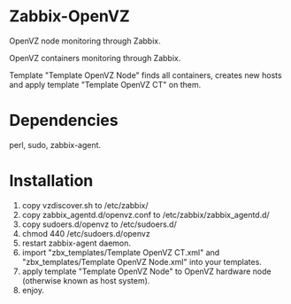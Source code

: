 # Zabbix-OpenVZ

OpenVZ node monitoring through Zabbix.

OpenVZ containers monitoring through Zabbix.

Template "Template OpenVZ Node" finds all containers, creates new hosts and apply template "Template OpenVZ CT" on them.

# Dependencies
perl, sudo, zabbix-agent.

Installation
============
1. copy vzdiscover.sh to /etc/zabbix/
2. copy zabbix_agentd.d/openvz.conf to /etc/zabbix/zabbix_agentd.d/
3. copy sudoers.d/openvz to /etc/sudoers.d/
4. chmod 440 /etc/sudoers.d/openvz
5. restart zabbix-agent daemon.
6. import "zbx_templates/Template OpenVZ CT.xml" and "zbx_templates/Template OpenVZ Node.xml" into your templates.
7. apply template "Template OpenVZ Node" to OpenVZ hardware node (otherwise known as host system).
8. enjoy.
